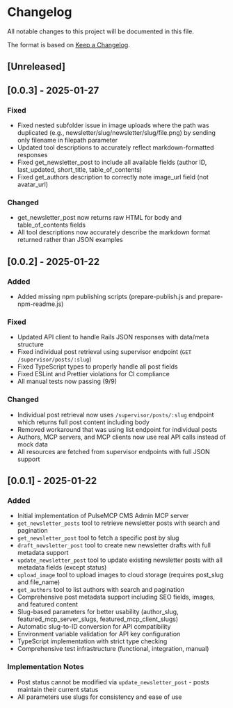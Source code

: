 # Changelog

All notable changes to this project will be documented in this file.

The format is based on [Keep a Changelog](https://keepachangelog.com/en/1.0.0/).

## [Unreleased]

## [0.0.3] - 2025-01-27

### Fixed

- Fixed nested subfolder issue in image uploads where the path was duplicated (e.g., newsletter/slug/newsletter/slug/file.png) by sending only filename in filepath parameter
- Updated tool descriptions to accurately reflect markdown-formatted responses
- Fixed get_newsletter_post to include all available fields (author ID, last_updated, short_title, table_of_contents)
- Fixed get_authors description to correctly note image_url field (not avatar_url)

### Changed

- get_newsletter_post now returns raw HTML for body and table_of_contents fields
- All tool descriptions now accurately describe the markdown format returned rather than JSON examples

## [0.0.2] - 2025-01-22

### Added

- Added missing npm publishing scripts (prepare-publish.js and prepare-npm-readme.js)

### Fixed

- Updated API client to handle Rails JSON responses with data/meta structure
- Fixed individual post retrieval using supervisor endpoint (`GET /supervisor/posts/:slug`)
- Fixed TypeScript types to properly handle all post fields
- Fixed ESLint and Prettier violations for CI compliance
- All manual tests now passing (9/9)

### Changed

- Individual post retrieval now uses `/supervisor/posts/:slug` endpoint which returns full post content including body
- Removed workaround that was using list endpoint for individual posts
- Authors, MCP servers, and MCP clients now use real API calls instead of mock data
- All resources are fetched from supervisor endpoints with full JSON support

## [0.0.1] - 2025-01-22

### Added

- Initial implementation of PulseMCP CMS Admin MCP server
- `get_newsletter_posts` tool to retrieve newsletter posts with search and pagination
- `get_newsletter_post` tool to fetch a specific post by slug
- `draft_newsletter_post` tool to create new newsletter drafts with full metadata support
- `update_newsletter_post` tool to update existing newsletter posts with all metadata fields (except status)
- `upload_image` tool to upload images to cloud storage (requires post_slug and file_name)
- `get_authors` tool to list authors with search and pagination
- Comprehensive post metadata support including SEO fields, images, and featured content
- Slug-based parameters for better usability (author_slug, featured_mcp_server_slugs, featured_mcp_client_slugs)
- Automatic slug-to-ID conversion for API compatibility
- Environment variable validation for API key configuration
- TypeScript implementation with strict type checking
- Comprehensive test infrastructure (functional, integration, manual)

### Implementation Notes

- Post status cannot be modified via `update_newsletter_post` - posts maintain their current status
- All parameters use slugs for consistency and ease of use
